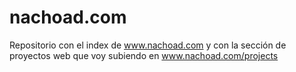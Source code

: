 nachoad.com
==========

Repositorio con el index de www.nachoad.com y con la sección de proyectos web que voy subiendo en www.nachoad.com/projects
